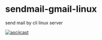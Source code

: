 # sendmail-gmail-linux
send mail by cli linux server 

[![asciicast](https://asciinema.org/a/453213.svg)](https://asciinema.org/a/453213)
